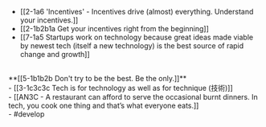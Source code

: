 - [[2-1a6 'Incentives' - Incentives drive (almost) everything. Understand your incentives.]]
- [[2-1b2b1a Get your incentives right from the beginning]]
- [[7-1a5 Startups work on technology because great ideas made viable by newest tech (itself a new technology) is the best source of rapid change and growth]]
<br>
**[[5-1b1b2b Don't try to be the best. Be the only.]]**
<br>
- [[3-1c3c3c Tech is for technology as well as for technique (技術)]]
<br>
- [[AN3C - A restaurant can afford to serve the occasional burnt dinners. In tech, you cook one thing and that’s what everyone eats.]]
<br>
- #develop
